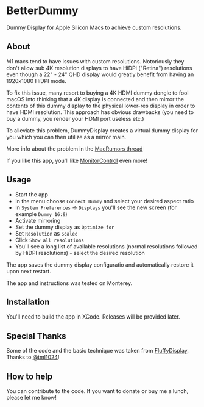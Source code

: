 # BetterDummy

Dummy Display for Apple Silicon Macs to achieve custom resolutions.

## About

M1 macs tend to have issues with custom resolutions. Notoriously they don't allow sub 4K resolution displays to have HiDPI ("Retina") resolutions even though a 22" - 24" QHD display would greatly benefit from having an 1920x1080 HiDPI mode.

To fix this issue, many resort to buying a 4K HDMI dummy dongle to fool macOS into thinking that a 4K display is connected and then mirror the contents of this dummy display to the physical lower-res display in order to have HDMI resolution. This approach has obvious drawbacks (you need to buy a dummy, you render your HDMI port useless etc.)

To alleviate this problem, DummyDisplay creates a virtual dummy display for you which you can then utilize as a mirror main.

More info about the problem in the [MacRumors thread](https://forums.macrumors.com/threads/solution-quadhd-monitor-with-hidpi-and-mac-mini-m1.2303291/)

If you like this app, you'll like [MonitorControl](https://monitorcontrol.app) even more!

## Usage

- Start the app
- In the menu choose `Connect Dummy` and select your desired aspect ratio
- In `System Preferences` -> `Displays` you'll see the new screen (for example `Dummy 16:9`)
- Activate mirroring
- Set the dummy display as `Optimize for`
- Set `Resolution` as `Scaled`
- Click `Show all resolutions`
- You'll see a long list of available resolutions (normal resolutions followed by HiDPI resolutions) - select the desired resolution

The app saves the dummy display configuratio and automatically restore it upon next restart.

The app and instructions was tested on Monterey.

## Installation

You'll need to build the app in XCode. Releases will be provided later.

## Special Thanks

Some of the code and the basic technique was taken from [FluffyDisplay](https://github.com/tml1024/FluffyDisplay). Thanks to [@tml1024](https://github.com/tml1024)!

## How to help

You can contribute to the code. If you want to donate or buy me a lunch, please let me know!
